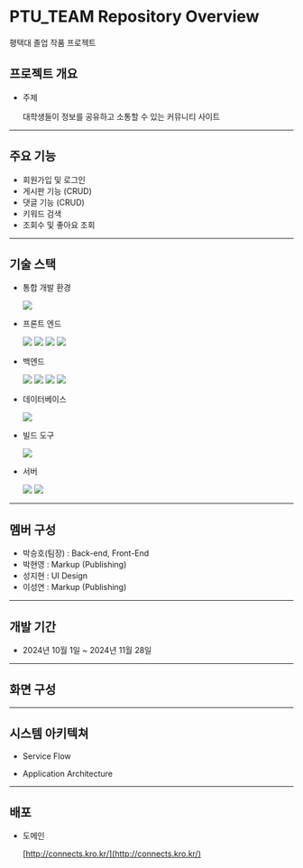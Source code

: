 # PTU_TEAM Repository Overview

평택대 졸업 작품 프로젝트

## 프로젝트 개요

- 주제

  대학생들이 정보를 공유하고 소통할 수 있는 커뮤니티 사이트


---

## 주요 기능

- 회원가입 및 로그인
- 게시판 기능 (CRUD)
- 댓글 기능 (CRUD)
- 키워드 검색
- 조회수 및 좋아요 조회

---

## 기술 스택

- 통합 개발 환경

    <img src="https://img.shields.io/badge/IntelliJ-0071C5?style=for-the-badge&logo=intellijidea&logoColor=white">

- 프론트 엔드

    <img src="https://img.shields.io/badge/HTML-E34F26?style=for-the-badge&logo=html5&logoColor=white">

    <img src="https://img.shields.io/badge/CSS-1572B6?style=for-the-badge&logo=css3&logoColor=white">

    <img src="https://img.shields.io/badge/Javascript-F7DF1E?style=for-the-badge&logo=javascript&logoColor=white">

    <img src="https://img.shields.io/badge/Bootstrap-7952B3?style=for-the-badge&logo=Bootstrap&logoColor=white">



- 백엔드

    <img src="https://img.shields.io/badge/Spring-6DB33F?style=for-the-badge&logo=Spring&logoColor=white">

    <img src="https://img.shields.io/badge/Spring Boot-6DB33F?style=for-the-badge&logo=springboot&logoColor=white">

    <img src="https://img.shields.io/badge/Spring Security-6DB33F?style=for-the-badge&logo=springsecurity&logoColor=white">

    <img src="https://img.shields.io/badge/Thymeleaf-005F0F?style=for-the-badge&logo=thymeleaf&logoColor=white">

- 데이터베이스

    <img src="https://img.shields.io/badge/Mysql-4479A1?style=for-the-badge&logo=mysql&logoColor=white">

- 빌드 도구

    <img src="https://img.shields.io/badge/Gradle-02303A?style=for-the-badge&logo=gradle&logoColor=white">

- 서버

    <img src="https://img.shields.io/badge/ubuntu-E95420?style=for-the-badge&logo=ubuntu&logoColor=white">

    <img src="https://img.shields.io/badge/jenkins-D24939?style=for-the-badge&logo=jenkins&logoColor=white">
---

## 멤버 구성

- 박승호(팀장) : Back-end, Front-End
- 박현영 : Markup (Publishing)
- 성지현 : UI Design
- 이성연 : Markup (Publishing)

---

## 개발 기간

- 2024년 10월 1일 ~ 2024년 11월 28일

---

## 화면 구성

---

## 시스템 아키텍쳐

- Service Flow

- Application Architecture


---

## 배포


- 도메인

  [http://connects.kro.kr/](http://connects.kro.kr/)